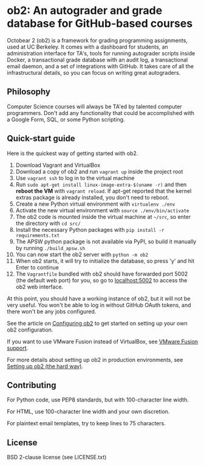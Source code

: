 # ob2: An autograder and grade database for GitHub-based courses

Octobear 2 (ob2) is a framework for grading programming assignments, used at UC Berkeley. It comes with a dashboard for students, an administration interface for TA's, tools for running autograder scripts inside Docker, a transactional grade database with an audit log, a transactional email daemon, and a set of integrations with GitHub. It takes care of all the infrastructural details, so you can focus on writing great autograders.

## Philosophy

Computer Science courses will always be TA'ed by talented computer programmers. Don't add any functionality that could be accomplished with a Google Form, SQL, or some Python scripting.

## Quick-start guide

Here is the quickest way of getting started with ob2.

1. Download Vagrant and VirtualBox
1. Download a copy of ob2 and run `vagrant up` inside the project root
1. Use `vagrant ssh` to log in to the virtual machine
1. Run `sudo apt-get install linux-image-extra-$(uname -r)` and then **reboot the VM** with `vagrant reload`. If apt-get reported that the kernel extras package is already installed, you don't need to reboot.
1. Create a new Python virtual environment with `virtualenv ./env`
1. Activate the new virtual environment with `source ./env/bin/activate`
1. The ob2 code is mounted inside the virtual machine at `~/src`, so enter the directory with `cd src/`
1. Install the necessary Python packages with `pip install -r requirements.txt`
1. The APSW python package is not available via PyPI, so build it manually by running `./build_apsw.sh`
1. You can now start the ob2 server with `python -m ob2`
1. When ob2 starts, it will try to initialize the database, so press 'y' and hit Enter to continue
1. The `Vagrantfile` bundled with ob2 should have forwarded port 5002 (the default web port) for you, so go to [localhost:5002](http://localhost:5002/) to access the ob2 web interface.

At this point, you should have a working instance of ob2, but it will not be very useful. You won't be able to log in without GitHub OAuth tokens, and there won't be any jobs configured.

See the article on [Configuring ob2](https://github.com/octobear2/ob2/wiki/Configuring-ob2) to get started on setting up your own ob2 configuration.

If you want to use VMware Fusion instead of VirtualBox, see [VMware Fusion support](https://github.com/octobear2/ob2/wiki/Setting-up-ob2-%28the-easy-way%29#vmware-fusion-support).

For more details about setting up ob2 in production environments, see [Setting up ob2 (the hard way)](https://github.com/octobear2/ob2/wiki/Setting-up-ob2-%28the-hard-way%29).

## Contributing

For Python code, use PEP8 standards, but with 100-character line width.

For HTML, use 100-character line width and your own discretion.

For plaintext email templates, try to keep lines to 75 characters.

## License

BSD 2-clause license (see LICENSE.txt)
